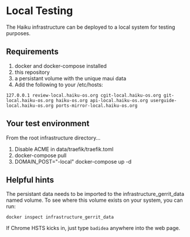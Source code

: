 Local Testing
======================================

The Haiku infrastructure can be deployed to a local system
for testing purposes.

Requirements
------------

1. docker and docker-compose installed
2. this repository
3. a persistant volume with the unique maui data
4. Add the following to your /etc/hosts:
```
127.0.0.1 review-local.haiku-os.org cgit-local.haiku-os.org git-local.haiku-os.org haiku-os.org api-local.haiku-os.org userguide-local.haiku-os.org ports-mirror-local.haiku-os.org
```

Your test environment
----------------------------------

From the root infrastructure directory...

1. Disable ACME in data/traefik/traefik.toml
2. docker-compose pull
3. DOMAIN_POST="-local" docker-compose up -d


Helpful hints
----------------------------------

The persistant data needs to be imported to the infrastructure_gerrit_data
named volume.  To see where this volume exists on your system, you can run:

```docker inspect infrastructure_gerrit_data```


If Chrome HSTS kicks in, just type ```badidea``` anywhere into the web page.
